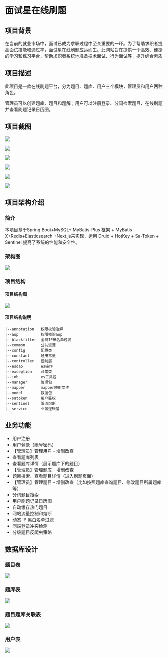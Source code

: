 # 面试星在线刷题

## 项目背景

在当前的就业市场中，面试已成为求职过程中至关重要的一环。为了帮助求职者提高面试技能和通过率，面试星在线刷题应运而生。此网站旨在提供一个高效、便捷的学习和练习平台，帮助求职者系统地准备技术面试、行为面试等，提升综合素质

## 项目描述

此项目是一款在线刷题平台，分为题目、题库、用户三个模块，管理员和用户两种角色。

管理员可以创建题库、题目和题解；用户可以注册登录、分词检索题目、在线刷题并查看刷题记录日历图。

## 项目截图

![](README.assets/微信截图_20240926120133.png)





![](README.assets/微信截图_20240926120222.png)



![](README.assets/微信截图_20240926120310.png)



![](README.assets/微信截图_20240926120338.png)



![](README.assets/微信截图_20240926120553.png)





![](README.assets/微信截图_20240926120710.png)



## 项目架构介绍

### 简介

本项目基于Spring Boot+MySQL\+ MyBatis-Plus 框架 + MyBatis X+Redis+Elasticsearch +Next.js来实现，运用 Druid + HotKey + Sa-Token + Sentinel 提高了系统的性能和安全性。

### 架构图

![](README.assets/微信截图_20240926130701.png)

### 项目结构

#### 项目结构图

![](README.assets/微信截图_20240926130724.png)

#### 项目结构说明

```
|--annotation   权限校验注解
|--aop          权限校验aop
|--blackfilter  全局IP黑名单过滤
|--common       公共资源
|--config       配置类
|--constant     通用常量
|--controller   控制层
|--esdao        es操作
|--exception    异常类
|--job          es工具包
|--manager      管理包
|--mapper       mapper映射文件
|--model        数据包
|--satoken      用户鉴权
|--sentinel     限流熔断
|--service      业务逻辑层
```




## 业务功能

- 用户注册
- 用户登录（账号密码）
- 【管理员】管理用户 - 增删改查
- 查看题库列表
- 查看题库详情（展示题库下的题目）
- 【管理员】管理题库 - 增删改查
- 题目搜索、查看题目详情（进入刷题页面）
- 【管理员】管理题目 - 增删改查（比如按照题库查询题目、修改题目所属题库等）
- 分词题目搜索
- 用户刷题记录日历图
- 自动缓存热门题目
- 网站流量控制和熔断
- 动态 IP 黑白名单过滤
- 同端登录冲突检测
- 分级题目反爬虫策略

## 数据库设计

### 题目表

![](README.assets/微信截图_20240926130904.png)

### 题库表

![](README.assets/微信截图_20240926130921.png)

### 题目题库关联表

![](README.assets/微信截图_20240926130937.png)

### 用户表

![](README.assets/微信截图_20240926130951.png)